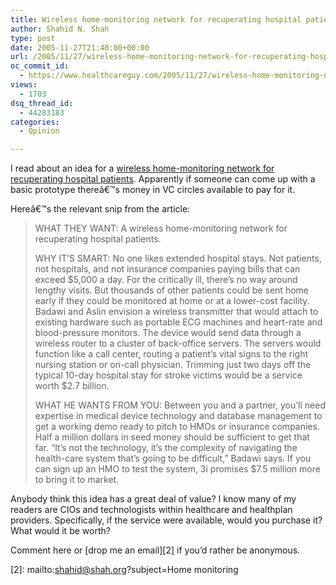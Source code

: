 ```yaml
---
title: Wireless home-monitoring network for recuperating hospital patients
author: Shahid N. Shah
type: post
date: 2005-11-27T21:40:00+00:00
url: /2005/11/27/wireless-home-monitoring-network-for-recuperating-hospital-patients/
oc_commit_id:
  - https://www.healthcareguy.com/2005/11/27/wireless-home-monitoring-network-for-recuperating-hospital-patients/1478768935
views:
  - 1703
dsq_thread_id:
  - 44283183
categories:
  - Opinion

---
```

I read about an idea for a [wireless home-monitoring network for recuperating hospital patients][1]. Apparently if someone can come up with a basic prototype thereâ€™s money in VC circles available to pay for it.

Hereâ€™s the relevant snip from the article:

> WHAT THEY WANT: A wireless home-monitoring network for recuperating hospital patients.
> 
> WHY IT&#8217;S SMART: No one likes extended hospital stays. Not patients, not hospitals, and not insurance companies paying bills that can exceed $5,000 a day. For the critically ill, there&#8217;s no way around lengthy visits. But thousands of other patients could be sent home early if they could be monitored at home or at a lower-cost facility. Badawi and Aslin envision a wireless transmitter that would attach to existing hardware such as portable ECG machines and heart-rate and blood-pressure monitors. The device would send data through a wireless router to a cluster of back-office servers. The servers would function like a call center, routing a patient&#8217;s vital signs to the right nursing station or on-call physician. Trimming just two days off the typical 10-day hospital stay for stroke victims would be a service worth $2.7 billion.
> 
> WHAT HE WANTS FROM YOU: Between you and a partner, you&#8217;ll need expertise in medical device technology and database management to get a working demo ready to pitch to HMOs or insurance companies. Half a million dollars in seed money should be sufficient to get that far. &#8220;It&#8217;s not the technology, it&#8217;s the complexity of navigating the health-care system that&#8217;s going to be difficult,&#8221; Badawi says. If you can sign up an HMO to test the system, 3i promises $7.5 million more to bring it to market. 

Anybody think this idea has a great deal of value? I know many of my readers are CIOs and technologists within healthcare and healthplan providers. Specifically, if the service were available, would you purchase it? What would it be worth?

Comment here or [drop me an email][2] if you&#8217;d rather be anonymous.

 [1]: http://www.business2.com/b2/web/articles/print/0,17925,1096807,00.html
 [2]: mailto:shahid@shah.org?subject=Home monitoring